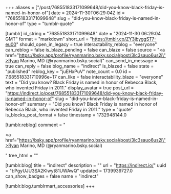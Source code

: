 +++
aliases = ["/post/768551833171099648/did-you-know-black-friday-is-named-in-honor-of"]
date = 2024-11-30T06:29:04Z
id = "768551833171099648"
slug = "did-you-know-black-friday-is-named-in-honor-of"
type = "tumblr-quote"

[tumblr]
id_string = "768551833171099648"
date = "2024-11-30 06:29:04 GMT"
format = "markdown"
short_url = "https://tmblr.co/ZY3jbyggST7-eu00"
should_open_in_legacy = true
interactability_reblog = "everyone"
can_reblog = false
is_blaze_pending = false
can_blaze = false
source = "<a href=\"https://bsky.app/profile/ryanmarino.bsky.social/post/3lc3sauo6us2i\">Ryan Marino, MD (@ryanmarino.bsky.social)</a>"
can_send_in_message = true
can_reply = false
blog_name = "indirect"
is_blazed = false
state = "published"
reblog_key = "juEHxPuV"
note_count = 0.0
id = 7.685518331710996e+17
can_like = false
interactability_blaze = "everyone"
text = "Did you know? Black Friday is named in honor of Rebecca Black, who invented Friday in 2011."
display_avatar = true
post_url = "https://indirect.io/post/768551833171099648/did-you-know-black-friday-is-named-in-honor-of"
slug = "did-you-know-black-friday-is-named-in-honor-of"
summary = "Did you know? Black Friday is named in honor of Rebecca Black, who invented Friday in 2011."
type = "quote"
is_blocks_post_format = false
timestamp = 1732948144.0

[tumblr.reblog]
comment = "<p><a href=\"https://bsky.app/profile/ryanmarino.bsky.social/post/3lc3sauo6us2i\">Ryan Marino, MD (@ryanmarino.bsky.social)</a></p>"
tree_html = ""

[tumblr.blog]
title = "indirect"
description = ""
url = "https://indirect.io/"
uuid = "t:PgyUJU3SA2Klwyt81UWAwQ"
updated = 1739939727.0
can_show_badges = false
name = "indirect"

[tumblr.blog.tumblrmart_accessories]
+++

